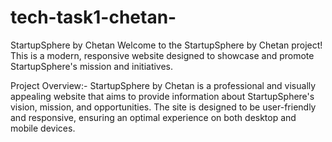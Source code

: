 # tech-task1-chetan-
StartupSphere by Chetan
Welcome to the StartupSphere by Chetan project! This is a modern, responsive website designed to showcase and promote StartupSphere's mission and initiatives.

Project Overview:-
StartupSphere by Chetan is a professional and visually appealing website that aims to provide information about StartupSphere's vision, mission, and opportunities. The site is designed to be user-friendly and responsive, ensuring an optimal experience on both desktop and mobile devices.
